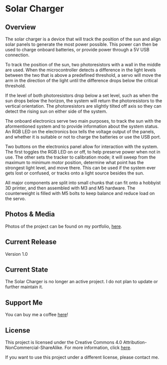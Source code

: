 # Solar Charger

## Overview
The solar charger is a device that will track the position of the sun and align solar panels to generate the most power possible. This power can then be used to charge onboard batteries, or provide power through a 5V USB connection.

To track the position of the sun, two photoresistors with a wall in the middle are used. When the microcontroller detects a difference in the light levels between the two that is above a predefined threshold, a servo will move the arm in the direction of the light until the difference drops below the critical threshold.

If the level of both photoresistors drop below a set level, such as when the sun drops below the horizon, the system will return the photoresistors to the vertical orientation. The photoresistors are slightly tilted off axis so they can detect the rising sun on either side of the system.

The onboard electronics serve two main purposes, to track the sun with the aformentioned system and to provide information about the system status. An RGB LED on the electronics box tells the voltage output of the panels, and whether it is suitable or not to charge the batteries or use the USB port. 

Two buttons on the electronics panel allow for interaction with the system. The first toggles the RGB LED on or off, to help preserve power when not in use. The other sets the tracker to calibration mode; it will sweep from the maximum to minimum motor position, determine what point has the strongest light level, and move there. This can be used if the system ever gets lost or confused, or tracks onto a light source besides the sun. 

All major components are split into small chunks that can fit onto a hobbyist 3D printer, and then assembled with M3 and M5 hardware. The counterweight is filled with M5 bolts to keep balance and reduce load on the servo. 

## Photos & Media
Photos of the project can be found on my portfolio, [here](https://www.jim-heaney.com/solar-charger.html).

## Current Release
Version 1.0

## Current State
The Solar Charger is no longer an active project. I do not plan to update or further maintain it. 

## Support Me
You can buy me a coffee [here](https://www.buymeacoffee.com/jimheaney)!

## License
This project is licensed under the Creative Commons 4.0 Attribution-NonCommercial-ShareAlike. For more information, click [here](https://creativecommons.org/licenses/by-nc-sa/4.0/).

If you want to use this project under a different license, please contact me. 
